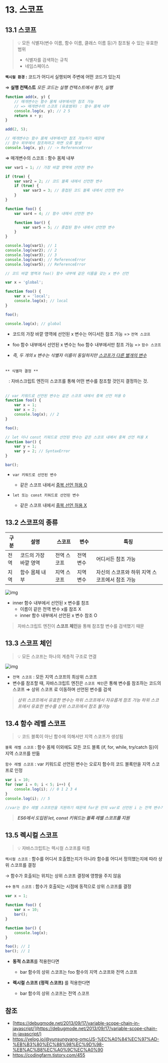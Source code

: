 # 13. 스코프

## 13.1 스코프

> 💡 모든 식별자(변수 이름, 함수 이름, 클래스 이름 등)가 참조될 수 있는 유효한 범위
>
> - 식별자를 검색하는 규칙
> - 네임스페이스

**`렉시컬 환경` :** 코드가 어디서 실행되며 주변에 어떤 코드가 있는지

⇒ **실행 컨텍스트** _모든 코드는 실행 컨텍스트에서 평가, 실행_

```jsx
function add(x, y) {
	// 매개변수는 함수 몸체 내부에서만 참조 가능
	// => 매개변수의 스코프 (유효범위) : 함수 몸체 내부
	console.log(x, y); // 2 5
	return x + y;
}

add(2, 5);

// 매개변수는 함수 몸체 내부에서만 참조 가능하기 때문에
// 함수 외부에서 참조하려고 하면 오류 발생
console.log(x, y); // -> ReferenceError
```

⇒ 매개변수의 스코프 : 함수 몸체 내부

```jsx
var var1 = 1; // 가장 바깥 영역에 선언한 변수

if (true) {
	var var2 = 2; // 코드 블록 내에서 선언한 변수
	if (true) {
		var var3 = 3; // 중첩된 코드 블록 내에서 선언한 변수
	}
}

function foo() {
	var var4 = 4; // 함수 내에서 선언한 변수

	function bar() {
		var var5 = 5; // 중첩된 함수 내에서 선언한 변수
	}
}

console.log(var1); // 1
console.log(var2); // 2
console.log(var3); // 3
console.log(var4); // ReferenceError
console.log(var5); // ReferenceError
```

```jsx
// 코드 바깥 영역과 foo() 함수 내부에 같은 이름을 갖는 x 변수 선언

var x = 'global';

function foo() {
	var x = 'local';
	console.log(x); // local
}

foo();

console.log(x); // global
```

- 코드의 가장 바깥 영역에 선언된 x 변수는 어디서든 참조 가능 => `전역 스코프`

- foo 함수 내부에서 선언된 x 변수는 foo 함수 내부에서만 참조 가능 => `함수 스코프`

- <em> 즉, 두 개의 x 변수는 식별자 이름이 동일하지만 <u> 스코프가 다른 별개의 변수</u> </em>  
  <br>

`** 식별자 결정 **`

&ensp; : 자바스크립트 엔진이 스코프를 통해 어떤 변수를 참조할 것인지 결정하는 것.  
<br>

```jsx
// var 키워드로 선언된 변수는 같은 스코프 내에서 중복 선언 허용 O
function foo() {
	var x = 1;
	var x = 2;
	console.log(x); // 2
}

foo();

// let 이나 const 키워드로 선언된 변수는 같은 스코프 내에서 중복 선언 허용 X
function bar() {
	var y = 1;
	var y = 2; // SyntaxError
}

bar();
```

- `var 키워드로 선언된 변수`

  - 같은 스코프 내에서 <u>중복 선언 허용 O</u>

- `let 또는 const 키워드로 선언된 변수`
  - 같은 스코프 내에서 <u>중복 선언 허용 X</u>

## 13.2 스코프의 종류

| 구분 | 설명                  | 스코프      | 변수      | 특징                                           |
| ---- | --------------------- | ----------- | --------- | ---------------------------------------------- |
| 전역 | 코드의 가장 바깥 영역 | 전역 스코프 | 전역 변수 | 어디서든 참조 가능                             |
| 지역 | 함수 몸체 내부        | 지역 스코프 | 지역 변수 | 자신의 스코프와 하위 지역 스코프에서 참조 가능 |

![img](https://media.vlpt.us/images/yunsungyang-omc/post/8508f171-6f55-4e43-ab72-2978fd3efa5b/image.png)

- inner 함수 내부에서 선언된 x 변수를 참조
  - 이름이 같은 전역 변수 x를 참조 X
  - inner 함수 내부에서 선언된 x 변수 참조 O

> 자바스크립트 엔진이 **스코프 체인**을 통해 참조할 변수를 검색했기 때문

## 13.3 스코프 체인

> 💡 모든 스코프는 하나의 계층적 구조로 연결

![img](https://img1.daumcdn.net/thumb/R1280x0/?scode=mtistory2&fname=https%3A%2F%2Fblog.kakaocdn.net%2Fdn%2FZsB6H%2FbtqZqqeXNc7%2Fufs7kKZUEci9ynrAyWFkJk%2Fimg.png)

- `전역 스코프` : 모든 지역 스코프의 최상위 스코프
- 변수를 참조할 때, 자바스크립트 엔진은 `스코프 체인`은 통해 변수를 참조하는 코드의 스코프 ⇒ 상위 스코프 로 이동하며 선언된 변수를 검색

> <em> 상위 스코프에서 유효한 변수는 하위 스코프에서 자유롭게 참조 가능
> 하위 스코프에서 유효한 변수를 상위 스코프에서 참조 불가능 </em>

## 13.4 함수 레벨 스코프

> 💡 코드 블록이 아닌 함수에 의해서만 지역 스코프가 생성됨

`블록 레벨 스코프` : 함수 몸체 이외에도 모든 코드 블록 (if, for, while, try/catch 등)이 지역 스코프를 만듦

`함수 레벨 스코프` : var 키워드로 선언된 변수는 오로지 함수의 코드 블록만을 지역 스코프로 인정

```jsx
var i = 10;
for (var i = 0; i < 5; i++) {
	console.log(i); // 0 1 2 3 4
}
console.log(i); // 5

//var는 함수 레벨 스코프만을 지원하기 때문에 for문 안의 var로 선언된 i 는 전역 변수가 된다.
```

> **_ES6에서 도입된 let, const 키워드는 블록 레벨 스코프를 지원_**

## 13.5 렉시컬 스코프

> 💡 자바스크립트는 렉시컬 스코프를 따름

`렉시컬 스코프` : 함수를 어디서 호출했는지가 아니라 함수를 어디서 정의했는지에 따라 상위 스코프를 결정

→ 함수가 호출되는 위치는 상위 스코프 결정에 영향을 주지 않음

↔ `동적 스코프` : 함수가 호출되는 시점에 동적으로 상위 스코프를 결정

```jsx
var x = 1;

function foo() {
	var x = 10;
	bar();
}

function bar() {
	console.log(x);
}

foo(); // 1
bar(); // 1
```

- **동적 스코프**를 적용한다면

  - bar 함수의 상위 스코프는 foo 함수의 지역 스코프와 전역 스코프

- **렉시컬 스코프 (정적 스코프)** 를 적용한다면

  - bar 함수의 상위 스코프는 전역 스코프

## 참조

- [https://debugmode.net/2013/09/17/variable-scope-chain-in-javascript/](https://debugmode.net/2013/09/17/variable-scope-chain-in-javascript/)
- https://velog.io/@yunsungyang-omc/JS-%EC%A0%84%EC%97%AD-%EB%B3%80%EC%88%98%EC%9D%98-%EB%AC%B8%EC%A0%9C%EC%A0%90
- https://codingfarm.tistory.com/455

